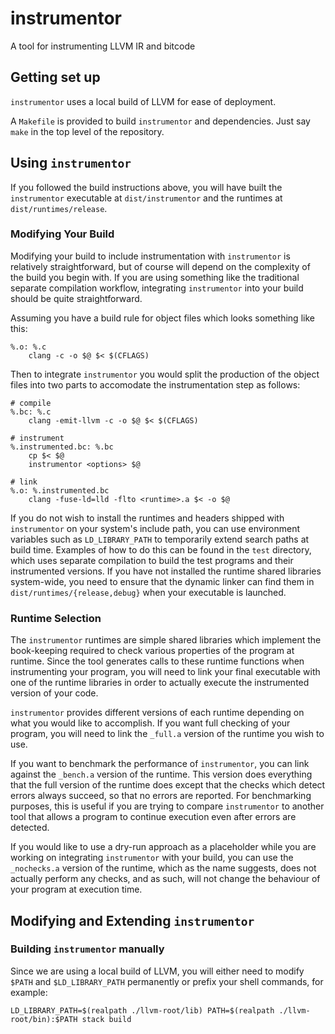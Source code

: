 # instrumentor

A tool for instrumenting LLVM IR and bitcode

## Getting set up

`instrumentor` uses a local build of LLVM for ease of deployment.

A `Makefile` is provided to build `instrumentor` and dependencies. Just say
`make` in the top level of the repository.

## Using `instrumentor`

If you followed the build instructions above, you will have built the
`instrumentor` executable at `dist/instrumentor` and the runtimes at
`dist/runtimes/release`.

### Modifying Your Build

Modifying your build to include instrumentation with `instrumentor` is
relatively straightforward, but of course will depend on the complexity of the
build you begin with. If you are using something like the traditional separate
compilation workflow, integrating `instrumentor` into your build should be quite
straightforward.

Assuming you have a build rule for object files which looks something like
this:

```
%.o: %.c
    clang -c -o $@ $< $(CFLAGS)
```

Then to integrate `instrumentor` you would split the production of the object
files into two parts to accomodate the instrumentation step as follows:

```
# compile
%.bc: %.c
    clang -emit-llvm -c -o $@ $< $(CFLAGS)

# instrument
%.instrumented.bc: %.bc
    cp $< $@
    instrumentor <options> $@

# link
%.o: %.instrumented.bc
    clang -fuse-ld=lld -flto <runtime>.a $< -o $@
```

If you do not wish to install the runtimes and headers shipped with
`instrumentor` on your system's include path, you can use environment variables
such as `LD_LIBRARY_PATH` to temporarily extend search paths at build time.
Examples of how to do this can be found in the `test` directory, which uses
separate compilation to build the test programs and their instrumented
versions. If you have not installed the runtime shared libraries system-wide,
you need to ensure that the dynamic linker can find them in
`dist/runtimes/{release,debug}` when your executable is launched.

### Runtime Selection

The `instrumentor` runtimes are simple shared libraries which implement the
book-keeping required to check various properties of the program at runtime.
Since the tool generates calls to these runtime functions when instrumenting
your program, you will need to link your final executable with one of the
runtime libraries in order to actually execute the instrumented version of your
code.

`instrumentor` provides different versions of each runtime depending on what
you would like to accomplish. If you want full checking of your program, you
will need to link the `_full.a` version of the runtime you wish to use.

If you want to benchmark the performance of `instrumentor`, you can link
against the `_bench.a` version of the runtime. This version does everything
that the full version of the runtime does except that the checks which detect
errors always succeed, so that no errors are reported. For benchmarking
purposes, this is useful if you are trying to compare `instrumentor` to another
tool that allows a program to continue execution even after errors are
detected.

If you would like to use a dry-run approach as a placeholder while you are
working on integrating `instrumentor` with your build, you can use the
`_nochecks.a` version of the runtime, which as the name suggests, does not
actually perform any checks, and as such, will not change the behaviour of your
program at execution time.

## Modifying and Extending `instrumentor`

### Building `instrumentor` manually

Since we are using a local build of LLVM, you will either need to modify
`$PATH` and `$LD_LIBRARY_PATH` permanently or prefix your shell commands, for
example:

```
LD_LIBRARY_PATH=$(realpath ./llvm-root/lib) PATH=$(realpath ./llvm-root/bin):$PATH stack build
```
